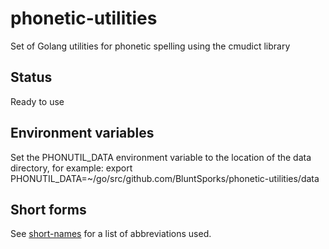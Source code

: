 # phonetic-utilities
Set of Golang utilities for phonetic spelling using the cmudict library

## Status
Ready to use

## Environment variables
Set the PHONUTIL_DATA environment variable to the location of the data directory, for example:
export PHONUTIL_DATA=~/go/src/github.com/BluntSporks/phonetic-utilities/data

## Short forms
See [short-names](https://www.github.com/BluntSporks/short-names) for a list of abbreviations used.
